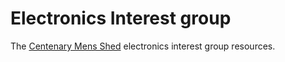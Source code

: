 # Electronics Interest group

The [Centenary Mens Shed](http://www.csms.org.au/) electronics interest group resources.
